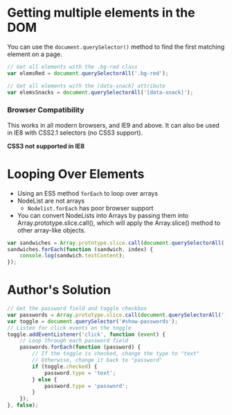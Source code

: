 # Getting multiple elements in the DOM

You can use the `document.querySelector()` method to find the first matching element on a page.

```javascript
// Get all elements with the .bg-red class
var elemsRed = document.querySelectorAll('.bg-red');

// Get all elements with the [data-snack] attribute
var elemsSnacks = document.querySelectorAll('[data-snack]');

```

### Browser Compatibility
This works in all modern browsers, and IE9 and above. It can also be used in IE8 with CSS2.1 selectors (no CSS3 support).

**CSS3 not supported in IE8**

# Looping Over Elements

- Using an ES5 method `forEach` to loop over arrays
- NodeList are not arrays
  - `Nodelist.forEach` has poor browser support
- You can convert NodeLists into Arrays by passing them into Array.prototype.slice.call(), which will apply the Array.slice() method to other array-like objects.

```javascript
var sandwiches = Array.prototype.slice.call(document.querySelectorAll('.sandwiches'));
sandwiches.forEach(function (sandwich, index) {
	console.log(sandwich.textContent);
});
```

# Author's Solution

```javascript
// Get the password field and toggle checkbox
var passwords = Array.prototype.slice.call(document.querySelectorAll('[type="password"]'));
var toggle = document.querySelector('#show-passwords');
// Listen for click events on the toggle
toggle.addEventListener('click', function (event) {
	// Loop through each password field
	passwords.forEach(function (password) {
		// If the toggle is checked, change the type to "text"
		// Otherwise, change it back to "password"
		if (toggle.checked) {
			password.type = 'text';
		} else {
			password.type = 'password';
		}
	});
}, false);
```

